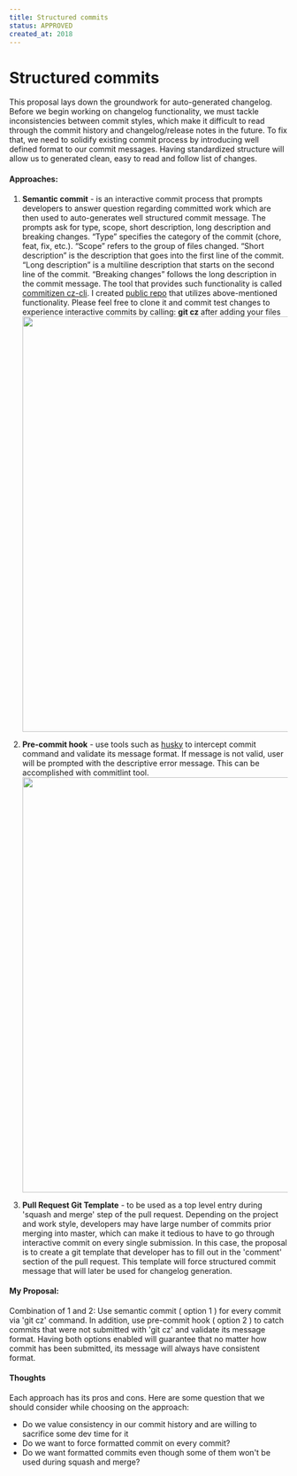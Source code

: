 ```yaml
---
title: Structured commits
status: APPROVED
created_at: 2018
---
```


# Structured commits

This proposal lays down the groundwork for auto-generated changelog. Before we begin working on changelog functionality, we must tackle inconsistencies between commit styles, which make it difficult to read through the commit history and changelog/release notes in the future. To fix that, we need to solidify existing commit process by introducing well defined format to our commit messages. Having standardized structure will allow us to generated clean, easy to read and follow list of changes.

#### Approaches:

1. **Semantic commit** - is an interactive commit process that prompts developers to answer question regarding committed work which are then used to auto-generates well structured commit message.
The prompts ask for type, scope, short description, long description and breaking changes. “Type” specifies the category of the commit (chore, feat, fix, etc.). “Scope” refers to the group of files changed. “Short description” is the description that goes into the first line of the commit. “Long description” is a multiline description that starts on the second line of the commit. “Breaking changes” follows the long description in the commit message. The tool that provides such functionality is called [commitizen cz-cli](https://github.com/commitizen/cz-cli). I created [public repo](https://git.soma.salesforce.com/apapko/changelog) that utilizes above-mentioned functionality. Please feel free to clone it and commit test changes to experience interactive commits by calling: **git cz** after adding your files<img width="750" src="https://github.com/commitizen/cz-cli/raw/master/meta/screenshots/add-commit.png">


2. **Pre-commit hook** - use tools such as [husky](https://github.com/typicode/husky) to intercept commit command and validate its message format. If message is not valid, user will be prompted with the descriptive error message. This can be accomplished with commitlint tool. <img width="750" src="https://marionebl.github.io/commitlint/assets/commitlint.svg">


3. **Pull Request Git Template** -  to be used as a top level entry during 'squash and merge' step of the pull request. Depending on the project and work style, developers may have large number of commits prior merging into master, which can make it tedious to have to go through interactive commit on every single submission. In this case,  the proposal is to create a git template that developer has to fill out in the 'comment' section of the pull request. This template will force structured commit message that will later be used for changelog generation.


####  My Proposal:
Combination of 1 and 2: Use semantic commit ( option 1 ) for every commit via 'git cz' command. In addition, use pre-commit hook ( option 2 ) to catch commits that were not submitted with 'git cz' and validate its message format. Having both options enabled will guarantee that no matter how commit has been submitted, its message will always have consistent format.

#### Thoughts
Each approach has its pros and cons. Here are some question that we should consider while choosing on the approach:
- Do we value consistency in our commit history and are willing to sacrifice some dev time for it
- Do we want to force formatted commit on every commit?
- Do we want formatted commits even though some of them won't be used during squash and merge?


